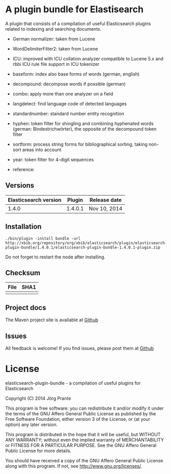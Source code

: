 # A plugin bundle for Elastisearch

A plugin that consists of a compilation of useful Elasticsearch plugins related to indexing and searching documents.

- German normalizer: taken from Lucene

- WordDelimiterFilter2: taken from Lucene

- ICU: improved with ICU collation analyzer compatible to Lucene 5.x and rbbi ICU rule file support in ICU tokenizer

- baseform: index also base forms of words (german, english)

- decompound: decompose words if possible (german) 

- combo: apply more than one analyzer on a field

- langdetect: find language code of detected languages

- standardnumber: standard number entity recognition

- hyphen: token filter for shingling and combining hyphenated words (german: Bindestrichwörter), the opposite of the decompound token filter

- sortform: process string forms for bibliographical sorting, taking non-sort areas into account

- year: token filter for 4-digit sequences

- reference: 

## Versions

| Elasticsearch version    | Plugin      | Release date |
| ------------------------ | ----------- | -------------|
| 1.4.0                    | 1.4.0.1     | Nov 10, 2014 |

## Installation

    ./bin/plugin -install bundle -url http://xbib.org/repository/org/xbib/elasticsearch/plugin/elasticsearch-plugin-bundle/1.4.0.1/elasticsearch-plugin-bundle-1.4.0.1-plugin.zip

Do not forget to restart the node after installing.

## Checksum

| File                                                 | SHA1                                     |
| ---------------------------------------------------- | -----------------------------------------|
|      |  |

## Project docs

The Maven project site is available at [Github](http://jprante.github.io/elasticsearch-plugin-bundle)

## Issues

All feedback is welcome! If you find issues, please post them at [Github](https://github.com/jprante/elasticsearch-plugin-bundle/issues)

# License

elasticsearch-plugin-bundle - a compilation of useful plugins for Elasticsearch

Copyright (C) 2014 Jörg Prante

This program is free software: you can redistribute it and/or modify
it under the terms of the GNU Affero General Public License as published by
the Free Software Foundation, either version 3 of the License, or
(at your option) any later version.

This program is distributed in the hope that it will be useful,
but WITHOUT ANY WARRANTY; without even the implied warranty of
MERCHANTABILITY or FITNESS FOR A PARTICULAR PURPOSE.  See the
GNU Affero General Public License for more details.

You should have received a copy of the GNU Affero General Public License
along with this program.  If not, see <http://www.gnu.org/licenses/>.